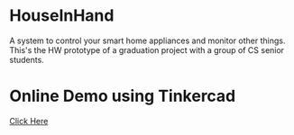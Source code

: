 # HouseInHand
A system to control your smart home appliances and monitor other things. This's the HW prototype of a graduation project with a group of CS senior students.


# Online Demo using Tinkercad 
[Click Here](https://www.tinkercad.com/things/4VBXYmfBsmv-house-in-hand-/editel?sharecode=RaqaHdz16VrZzP63mi8xnQ9bdrTQZ-ZNSSowA72GGFA=)
